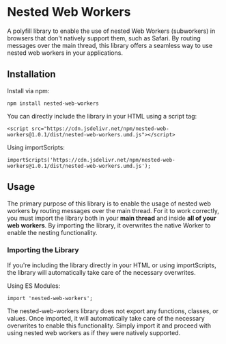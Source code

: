 # Nested Web Workers

A polyfill library to enable the use of nested Web Workers (subworkers) in browsers that don't natively support them, such as Safari.
By routing messages over the main thread, this library offers a seamless way to use nested web workers in your applications.

## Installation

Install via npm:
```
npm install nested-web-workers
```

You can directly include the library in your HTML using a script tag:
```
<script src="https://cdn.jsdelivr.net/npm/nested-web-workers@1.0.1/dist/nested-web-workers.umd.js"></script>
```

Using importScripts:
```
importScripts('https://cdn.jsdelivr.net/npm/nested-web-workers@1.0.1/dist/nested-web-workers.umd.js');
```

## Usage
The primary purpose of this library is to enable the usage of nested web workers by routing messages over the main thread. For it to work correctly, you must import the library both in your **main thread** and inside **all of your web workers**. By importing the library, it overwrites the native Worker to enable the nesting functionality.

### Importing the Library
If you're including the library directly in your HTML or using importScripts, the library will automatically take care of the necessary overwrites.

Using ES Modules:
```
import 'nested-web-workers';
```
The nested-web-workers library does not export any functions, classes, or values. Once imported, it will automatically take care of the necessary overwrites to enable this functionality. Simply import it and proceed with using nested web workers as if they were natively supported.
